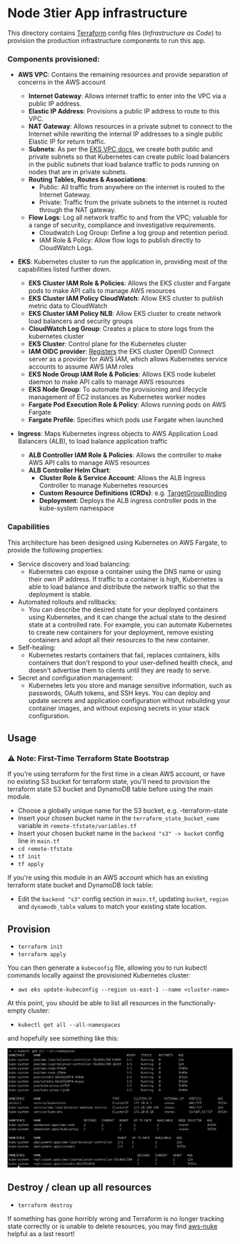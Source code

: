 # Node 3tier App infrastructure

This directory contains [Terraform](https://www.terraform.io) config files (_Infrastructure as Code_) to provision the
production infrastructure components to run this app.

### Components provisioned:

- **AWS VPC**: Contains the remaining resources and provide separation of concerns in the AWS account
    - **Internet Gateway**: Allows internet traffic to enter into the VPC via a public IP address.
    - **Elastic IP Address**: Provisions a public IP address to route to this VPC.
    - **NAT Gateway**: Allows resources in a private subnet to connect to the Internet while rewriting the internal IP
      addresses to a single public Elastic IP for return traffic.
    - **Subnets**: As per the [EKS VPC docs](https://docs.aws.amazon.com/eks/latest/userguide/network_reqs.html), we
      create both public and private subnets so that Kubernetes can create public load balancers in the public subnets
      that load balance traffic to pods running on nodes that are in private subnets.
    - **Routing Tables, Routes & Associations**:
        - Public: All traffic from anywhere on the internet is routed to the Internet Gateway.
        - Private: Traffic from the private subnets to the internet is routed through the NAT gateway.
    - **Flow Logs**: Log all network traffic to and from the VPC; valuable for a range of security, compliance and
      investigative requirements.
        - Cloudwatch Log Group: Define a log group and retention period.
        - IAM Role & Policy: Allow flow logs to publish directly to CloudWatch Logs.


- **EKS**: Kubernetes cluster to run the application in, providing most of the capabilities listed further down.
    - **EKS Cluster IAM Role & Policies**: Allows the EKS cluster and Fargate pods to make API calls to manage AWS
      resources
    - **EKS Cluster IAM Policy CloudWatch**: Allow EKS cluster to publish metric data to CloudWatch
    - **EKS Cluster IAM Policy NLB**: Allow EKS cluster to create network load balancers and security groups
    - **CloudWatch Log Group**: Creates a place to store logs from the kubernetes cluster
    - **EKS Cluster**: Control plane for the Kubernetes cluster
    - **IAM OIDC
      provider**: [Registers](https://docs.aws.amazon.com/eks/latest/userguide/enable-iam-roles-for-service-accounts.html) the EKS cluster OpenID Connect server as a provider for AWS IAM, which allows Kubernetes service accounts to assume AWS IAM roles
    - **EKS Node Group IAM Role & Policies**: Allows EKS node kubelet daemon to make API calls to manage AWS resources
    - **EKS Node Group**: To automate the provisioning and lifecycle management of EC2 instances as Kubernetes worker
      nodes
    - **Fargate Pod Execution Role & Policy**: Allows running pods on AWS Fargate
    - **Fargate Profile**: Specifies which pods use Fargate when launched


- **Ingress**: Maps Kubernetes ingress objects to AWS Application Load Balancers (ALB), to load balance application
  traffic
    - **ALB Controller IAM Role & Policies**: Allows the controller to make AWS API calls to manage AWS resources
    - **ALB Controller Helm Chart**:
        - **Cluster Role & Service Account**: Allows the ALB Ingress Controller to manage Kubernetes resources
        - **Custom Resource Definitions (CRDs)**:
          e.g. [TargetGroupBinding](https://kubernetes-sigs.github.io/aws-load-balancer-controller/v2.3/guide/targetgroupbinding/targetgroupbinding/)
        - **Deployment**: Deploys the ALB ingress controller pods in the kube-system namespace

### Capabilities

This architecture has been designed using Kubernetes on AWS Fargate, to provide the following properties:

- Service discovery and load balancing:
    - Kubernetes can expose a container using the DNS name or using their own IP address. If traffic to a container is
      high, Kubernetes is able to load balance and distribute the network traffic so that the deployment is stable.
- Automated rollouts and rollbacks:
    - You can describe the desired state for your deployed containers using Kubernetes, and it can change the actual
      state to the desired state at a controlled rate. For example, you can automate Kubernetes to create new containers
      for your deployment, remove existing containers and adopt all their resources to the new container.
- Self-healing:
    - Kubernetes restarts containers that fail, replaces containers, kills containers that don't respond to your
      user-defined health check, and doesn't advertise them to clients until they are ready to serve.
- Secret and configuration management:
    - Kubernetes lets you store and manage sensitive information, such as passwords, OAuth tokens, and SSH keys. You can
      deploy and update secrets and application configuration without rebuilding your container images, and without
      exposing secrets in your stack configuration.

## Usage

### ⚠️ Note: First-Time Terraform State Bootstrap

If you're using terraform for the first time in a clean AWS account, or have no existing S3 bucket for terraform state,
you'll need to provision the terraform state S3 bucket and DynamoDB table before using the main module.

- Choose a globally unique name for the S3 bucket, e.g. <AWS account alias>-terraform-state
- Insert your chosen bucket name in the `terraform_state_bucket_name` variable in `remote-tfstate/variables.tf`
- Insert your chosen bucket name in the `backend "s3" -> bucket` config line in `main.tf`
- `cd remote-tfstate`
- `tf init`
- `tf apply`

If you're using this module in an AWS account which has an existing terraform state bucket and DynamoDB lock table:

- Edit the `backend "s3"` config section in `main.tf`, updating `bucket`, `region` and `dynamodb_table` values to match
  your existing state location.

## Provision

- `terraform init`
- `terraform apply`

You can then generate a `kubeconfig` file, allowing you to run kubectl commands locally against the provisioned
Kubernetes cluster:

- `aws eks update-kubeconfig --region us-east-1 --name <cluster-name>`

At this point, you should be able to list all resources in the functionally-empty cluster:
- `kubectl get all --all-namespaces`

and hopefully see something like this:

![](img/empty-cluster-kgaa.png)

## Destroy / clean up all resources

- `terraform destroy`

If something has gone horribly wrong and Terraform is no longer tracking state correctly or is unable to delete resources, you may find [aws-nuke](https://github.com/rebuy-de/aws-nuke) helpful as a last resort!
